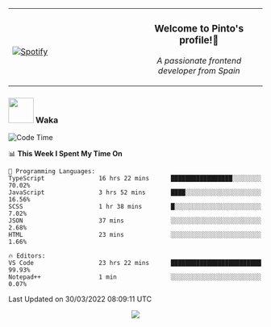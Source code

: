 <table width="100%" align="center"> 
  <tr>
  <td width="50%">
      
&nbsp; <br> [![Spotify](https://novatorem-zeta-rust.vercel.app/api/spotify)](https://open.spotify.com/user/novatorem-zeta-rust)

  </td>
  <td width="50%">
    <h3 align="center">Welcome to Pinto's profile!👋</h3>
    <p align="center"><em>A passionate frontend developer from Spain</em></p>
  </td>
  </table>

### <img src="https://media.giphy.com/media/VgCDAzcKvsR6OM0uWg/giphy.gif" width="50"> Waka

  <!--START_SECTION:waka-->
![Code Time](http://img.shields.io/badge/Code%20Time-203%20hrs%2024%20mins-blue)

📊 **This Week I Spent My Time On** 

```text
💬 Programming Languages: 
TypeScript               16 hrs 22 mins      █████████████████░░░░░░░░   70.02% 
JavaScript               3 hrs 52 mins       ████░░░░░░░░░░░░░░░░░░░░░   16.56% 
SCSS                     1 hr 38 mins        █░░░░░░░░░░░░░░░░░░░░░░░░   7.02% 
JSON                     37 mins             ░░░░░░░░░░░░░░░░░░░░░░░░░   2.68% 
HTML                     23 mins             ░░░░░░░░░░░░░░░░░░░░░░░░░   1.66%

🔥 Editors: 
VS Code                  23 hrs 22 mins      █████████████████████████   99.93% 
Notepad++                1 min               ░░░░░░░░░░░░░░░░░░░░░░░░░   0.07%

```


 Last Updated on 30/03/2022 08:09:11 UTC
<!--END_SECTION:waka-->

<div align="center">
<img src="https://github-readme-stats-gilt-tau.vercel.app/api/top-langs/?username=pinto-hub&layout=compact&theme=dracula" />
</div>
